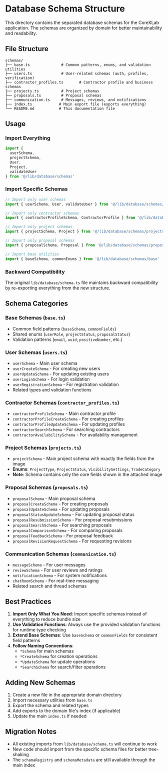 # Database Schema Structure

This directory contains the separated database schemas for the CoreXLab application. The schemas are organized by domain for better maintainability and readability.

## File Structure

```
schemas/
├── base.ts              # Common patterns, enums, and validation utilities
├── users.ts             # User-related schemas (auth, profiles, verification)
├── contractor_profiles.ts       # Contractor profile and business schemas
├── projects.ts          # Project schemas
├── proposals.ts         # Proposal schemas
├── communication.ts     # Messages, reviews, and notifications
├── index.ts            # Main export file (exports everything)
└── README.md           # This documentation file
```

## Usage

### Import Everything
```typescript
import { 
  userSchema, 
  projectSchema, 
  User, 
  Project,
  validateUser 
} from '@/lib/database/schemas'
```

### Import Specific Schemas
```typescript
// Import only user schemas
import { userSchema, User, validateUser } from '@/lib/database/schemas/users'

// Import only contractor schemas
import { contractorProfileSchema, ContractorProfile } from '@/lib/database/schemas/contractor_profiles'

// Import only project schemas
import { projectSchema, Project } from '@/lib/database/schemas/projects'

// Import only proposal schemas
import { proposalSchema, Proposal } from '@/lib/database/schemas/proposals'

// Import base utilities
import { baseSchema, commonEnums } from '@/lib/database/schemas/base'
```

### Backward Compatibility
The original `lib/database/schema.ts` file maintains backward compatibility by re-exporting everything from the new structure.

## Schema Categories

### Base Schemas (`base.ts`)
- Common field patterns (`baseSchema`, `commonFields`)
- Shared enums (`userRole`, `projectStatus`, `proposalStatus`)
- Validation patterns (`email`, `uuid`, `positiveNumber`, etc.)

### User Schemas (`users.ts`)
- `userSchema` - Main user schema
- `userCreateSchema` - For creating new users
- `userUpdateSchema` - For updating existing users
- `userLoginSchema` - For login validation
- `userRegistrationSchema` - For registration validation
- Related types and validation functions

### Contractor Schemas (`contractor_profiles.ts`)
- `contractorProfileSchema` - Main contractor profile
- `contractorProfileCreateSchema` - For creating profiles
- `contractorProfileUpdateSchema` - For updating profiles
- `contractorSearchSchema` - For searching contractors
- `contractorAvailabilitySchema` - For availability management

### Project Schemas (`projects.ts`)
- `projectSchema` - Main project schema with exactly the fields from the image
- **Enums**: `ProjectType`, `ProjectStatus`, `VisibilitySettings`, `TradeCategory`
- **Note**: Schema contains only the core fields shown in the attached image

### Proposal Schemas (`proposals.ts`)
- `proposalSchema` - Main proposal schema
- `proposalCreateSchema` - For creating proposals
- `proposalUpdateSchema` - For updating proposals
- `proposalStatusUpdateSchema` - For updating proposal status
- `proposalResubmissionSchema` - For proposal resubmissions
- `proposalSearchSchema` - For searching proposals
- `proposalComparisonSchema` - For comparing proposals
- `proposalFeedbackSchema` - For proposal feedback
- `proposalRevisionRequestSchema` - For requesting revisions

### Communication Schemas (`communication.ts`)
- `messageSchema` - For user messages
- `reviewSchema` - For user reviews and ratings
- `notificationSchema` - For system notifications
- `chatRoomSchema` - For real-time messaging
- Related search and thread schemas

## Best Practices

1. **Import Only What You Need**: Import specific schemas instead of everything to reduce bundle size
2. **Use Validation Functions**: Always use the provided validation functions for runtime type checking
3. **Extend Base Schemas**: Use `baseSchema` or `commonFields` for consistent field patterns
4. **Follow Naming Conventions**: 
   - `*Schema` for main schemas
   - `*CreateSchema` for creation operations
   - `*UpdateSchema` for update operations
   - `*SearchSchema` for search/filter operations

## Adding New Schemas

1. Create a new file in the appropriate domain directory
2. Import necessary utilities from `base.ts`
3. Export the schema and related types
4. Add exports to the domain file's index (if applicable)
5. Update the main `index.ts` if needed

## Migration Notes

- All existing imports from `lib/database/schema.ts` will continue to work
- New code should import from the specific schema files for better tree-shaking
- The `schemaRegistry` and `schemaMetadata` are still available through the main index
